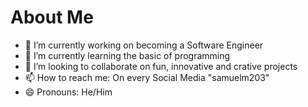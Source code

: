 # About Me

- 🔭 I’m currently working on becoming a Software Engineer
- 🌱 I’m currently learning the basic of programming
- 👯 I’m looking to collaborate on fun, innovative and crative projects
- 📫 How to reach me: On every Social Media "samuelm203"
- 😄 Pronouns: He/Him
